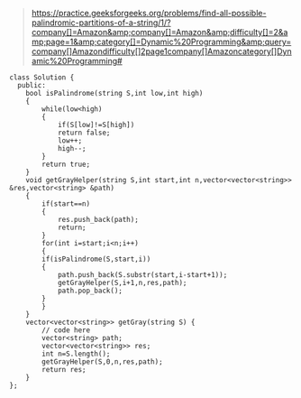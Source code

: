 >https://practice.geeksforgeeks.org/problems/find-all-possible-palindromic-partitions-of-a-string/1/?company[]=Amazon&amp;company[]=Amazon&amp;difficulty[]=2&amp;page=1&amp;category[]=Dynamic%20Programming&amp;query=company[]Amazondifficulty[]2page1company[]Amazoncategory[]Dynamic%20Programming#
```
class Solution {
  public:
    bool isPalindrome(string S,int low,int high)
    {
        while(low<high)
        {
            if(S[low]!=S[high])
            return false;
            low++;
            high--;
        }
        return true;
    }
    void getGrayHelper(string S,int start,int n,vector<vector<string>> &res,vector<string> &path)
    {
        if(start==n)
        {
            res.push_back(path);
            return;
        }
        for(int i=start;i<n;i++)
        {
        if(isPalindrome(S,start,i))
        {
            path.push_back(S.substr(start,i-start+1));
            getGrayHelper(S,i+1,n,res,path);
            path.pop_back();
        }
        }
    }
    vector<vector<string>> getGray(string S) {
        // code here
        vector<string> path;
        vector<vector<string>> res;
        int n=S.length();
        getGrayHelper(S,0,n,res,path);
        return res;
    }
};
```